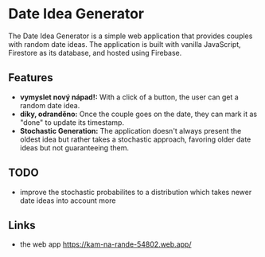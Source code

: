 # Date Idea Generator

The Date Idea Generator is a simple web application that provides couples with random date ideas. The application is built with vanilla JavaScript, Firestore as its database, and hosted using Firebase.

## Features

- **vymyslet nový nápad!:** With a click of a button, the user can get a random date idea.
- **díky, odranděno:** Once the couple goes on the date, they can mark it as "done" to update its timestamp.
- **Stochastic Generation:** The application doesn't always present the oldest idea but rather takes a stochastic approach, favoring older date ideas but not guaranteeing them.

## TODO
- improve the stochastic probabilites to a distribution which takes newer date ideas into account more


## Links
- the web app https://kam-na-rande-54802.web.app/ 
